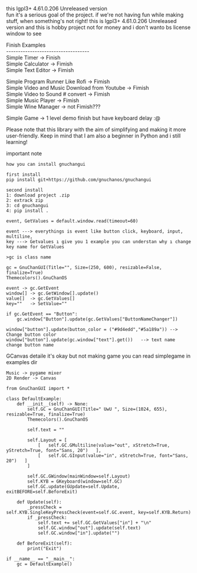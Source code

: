<p> this lgpl3+ 4.61.0.206 Unreleased version <br>
fun it's a serious goal of the project. if we're not having fun while making stuff, when something's not right!
this is lgpl3+ 4.61.0.206 Unreleased version and this is hobby project not for money and i don't wanto bs license window to see
</p>


<p>

Finish Examples <br>
----------------------------------- <br>
Simple Timer -> Finish <br>
Simple Calculator -> Fimish <br>
Simple Text Editor -> Fimish <br>

Simple Program Runner Like Rofi -> Fimish <br>
Simple Video and Music Download from Youtube -> Fimish <br>
Simple Video to Sound # convert -> Fimish <br>
Simple Music Player -> Fimish <br>
Simple Wine Manager -> not Fimish??? <br>

Simple Game -> 1 level demo finish but have keyboard delay :@

</p>

<p> Please note that this library with the aim of simplifying and making it more user-friendly. Keep in mind that I am also a beginner in Python and i still learning! </p>

important note
```
how you can install gnuchangui

first install 
pip install git+https://github.com/gnuchanos/gnuchangui

second install
1: download project .zip
2: extrack zip
3: cd gnuchangui
4: pip install .

```


```
event, GetValues = default.window.read(timeout=60)

event ---> everythings is event like button click, keyboard, input, multiline,
key ---> Getvalues ı give you 1 example you can understan why ı change key name for GetValues

>gc is class name

gc = GnuChanGUI(Title="", Size=(250, 600), resizable=False, finalize=True)
Themecolors().GnuChanOS

event -> gc.GetEvent
window[] -> gc.GetWindow[].update()
value[]  -> gc.GetValues[]
key=""   -> SetValue=""

if gc.GetEvent == "Button":
    gc.window["Button"].update(gc.GetValues["ButtonNameChanger"])

window["button"].update(button_color = ("#9d4edd","#5a189a")) --> Change button color
window["button"].update(gc.window["text"].get())   --> text name change button name
```

<p>
GCanvas detaile
    it's okay but not making game you can read simplegame in examples dir

    Music -> pygame mixer
    2D Render -> Canvas
</p>


```
from GnuChanGUI import *

class DefaultExample:
    def __init__(self) -> None:
        self.GC = GnuChanGUI(Title=" UwU ", Size=(1024, 655), resizable=True, finalize=True)
        Themecolors().GnuChanOS

        self.text = ""

        self.Layout = [
            [   self.GC.GMultiline(value="out", xStretch=True, yStretch=True, font="Sans, 20")   ],
            [   self.GC.GInput(value="in", xStretch=True, font="Sans, 20")   ]
        ]

        self.GC.GWindow(mainWindow=self.Layout)
        self.KYB = GKeyboard(window=self.GC)
        self.GC.update(GUpdate=self.Update, exitBEFORE=self.BeforeExit)

    def Update(self):
        _pressCheck = self.KYB.SingleKeyPressCheck(event=self.GC.event, key=self.KYB.Return)
        if _pressCheck: 
            self.text += self.GC.GetValues["in"] + "\n"
            self.GC.window["out"].update(self.text)
            self.GC.window["in"].update("")

    def BeforeExit(self):
        print("Exit")

if __name__ == "__main__":
    gc = DefaultExample()
```
